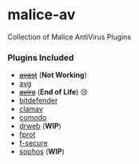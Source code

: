 malice-av
=========

Collection of Malice AntiVirus Plugins

### Plugins Included

-	~~[avast](https://github.com/maliceio/malice-av/blob/master/avast/README.md)~~ (**Not Working**)
-	[avg](https://github.com/maliceio/malice-av/blob/master/avg/README.md)
-	~~[avira](https://github.com/maliceio/malice-av/blob/master/avg/README.md)~~ (**End of Life**) :cry:
-	[bitdefender](https://github.com/maliceio/malice-av/blob/master/bitdefender/README.md)
-	[clamav](https://github.com/maliceio/malice-av/blob/master/clamav/README.md)
-	[comodo](https://github.com/maliceio/malice-av/blob/master/comodo/README.md)
-	[drweb](https://github.com/maliceio/malice-av/blob/master/drweb/README.md) (**WIP**)
-	[fprot](https://github.com/maliceio/malice-av/blob/master/fprot/README.md)
-	[f-secure](https://github.com/maliceio/malice-av/blob/master/f-secure/README.md)
-	[sophos](https://github.com/maliceio/malice-av/blob/master/sophos/README.md) (**WIP**)
